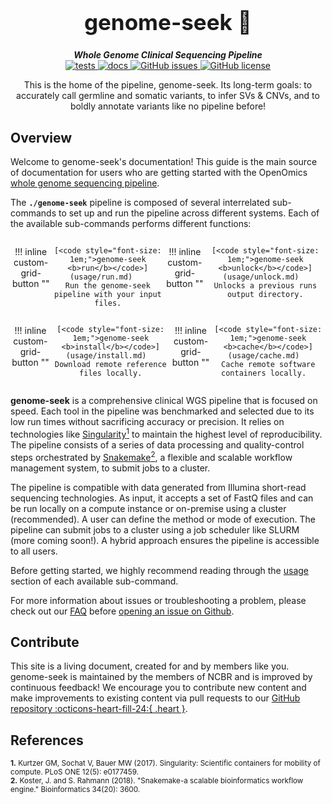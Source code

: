 <div align="center">

  <h1 style="font-size: 250%">genome-seek 🔬</h1>

  <b><i>Whole Genome Clinical Sequencing Pipeline</i></b><br> 
  <a href="https://github.com/OpenOmics/genome-seek/actions/workflows/main.yaml">
    <img alt="tests" src="https://github.com/OpenOmics/genome-seek/workflows/tests/badge.svg">
  </a>
  <a href="https://github.com/OpenOmics/genome-seek/actions/workflows/docs.yml">
    <img alt="docs" src="https://github.com/OpenOmics/genome-seek/workflows/docs/badge.svg">
  </a>
  <a href="https://github.com/OpenOmics/genome-seek/issues">
    <img alt="GitHub issues" src="https://img.shields.io/github/issues/OpenOmics/genome-seek?color=brightgreen">
  </a>
  <a href="https://github.com/OpenOmics/genome-seek/blob/main/LICENSE">
    <img alt="GitHub license" src="https://img.shields.io/github/license/OpenOmics/genome-seek">
  </a>

  <p>
    This is the home of the pipeline, genome-seek. Its long-term goals: to accurately call germline and somatic variants, to infer SVs & CNVs, and to boldly annotate variants like no pipeline before!
  </p>

</div>  


## Overview
Welcome to genome-seek's documentation! This guide is the main source of documentation for users who are getting started with the OpenOmics [whole genome sequencing pipeline](https://github.com/OpenOmics/genome-seek/). 

The **`./genome-seek`** pipeline is composed of several interrelated sub-commands to set up and run the pipeline across different systems. Each of the available sub-commands performs different functions: 

<section align="center" markdown="1" style="display: flex; flex-wrap: row wrap; justify-content: space-around;">

!!! inline custom-grid-button ""

    [<code style="font-size: 1em;">genome-seek <b>run</b></code>](usage/run.md)   
    Run the genome-seek pipeline with your input files.

!!! inline custom-grid-button ""

    [<code style="font-size: 1em;">genome-seek <b>unlock</b></code>](usage/unlock.md)  
    Unlocks a previous runs output directory.

</section>

<section align="center" markdown="1" style="display: flex; flex-wrap: row wrap; justify-content: space-around;">


!!! inline custom-grid-button ""

    [<code style="font-size: 1em;">genome-seek <b>install</b></code>](usage/install.md)  
    Download remote reference files locally.


!!! inline custom-grid-button ""

    [<code style="font-size: 1em;">genome-seek <b>cache</b></code>](usage/cache.md)  
    Cache remote software containers locally.  

</section>

**genome-seek** is a comprehensive clinical WGS pipeline that is focused on speed. Each tool in the pipeline was benchmarked and selected due to its low run times without sacrificing accuracy or precision. It relies on technologies like [Singularity<sup>1</sup>](https://singularity.lbl.gov/) to maintain the highest level of reproducibility. The pipeline consists of a series of data processing and quality-control steps orchestrated by [Snakemake<sup>2</sup>](https://snakemake.readthedocs.io/en/stable/), a flexible and scalable workflow management system, to submit jobs to a cluster.

The pipeline is compatible with data generated from Illumina short-read sequencing technologies. As input, it accepts a set of FastQ files and can be run locally on a compute instance or on-premise using a cluster (recommended). A user can define the method or mode of execution. The pipeline can submit jobs to a cluster using a job scheduler like SLURM (more coming soon!). A hybrid approach ensures the pipeline is accessible to all users.

Before getting started, we highly recommend reading through the [usage](https://openomics.github.io/genome-seek/usage/run/) section of each available sub-command.

For more information about issues or troubleshooting a problem, please check out our [FAQ](https://openomics.github.io/genome-seek/faq/questions/) before [opening an issue on Github](https://github.com/OpenOmics/genome-seek/issues).

## Contribute 

This site is a living document, created for and by members like you. genome-seek is maintained by the members of NCBR and is improved by continuous feedback! We encourage you to contribute new content and make improvements to existing content via pull requests to our [GitHub repository :octicons-heart-fill-24:{ .heart }](https://github.com/OpenOmics/genome-seek).


## References
<sup>**1.**  Kurtzer GM, Sochat V, Bauer MW (2017). Singularity: Scientific containers for mobility of compute. PLoS ONE 12(5): e0177459.</sup>  
<sup>**2.**  Koster, J. and S. Rahmann (2018). "Snakemake-a scalable bioinformatics workflow engine." Bioinformatics 34(20): 3600.</sup>  
